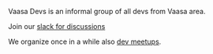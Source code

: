 Vaasa Devs is an informal group of all devs from Vaasa area.

Join our [slack for discussions](https://join.slack.com/t/vaasawebdev/shared_invite/zt-19xj635kw-r_c7h3iPsakDMHN9wmJcEg)

We organize once in a while also [dev meetups](https://www.meetup.com/vaasawebdev/).
